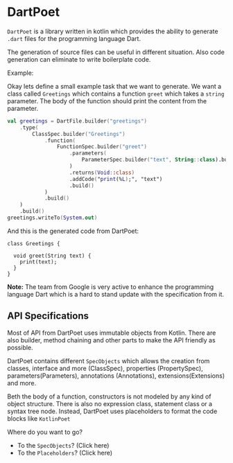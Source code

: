# DartPoet

`DartPoet` is a library written in kotlin which provides the ability to generate `.dart` files for the programming language Dart.

The generation of source files can be useful in different situation.
Also code generation can eliminate to write boilerplate code.

Example:

Okay lets define a small example task that we want to generate.
We want a class called `Greetings` which contains a function `greet` which takes a `string` parameter.
The body of the function should print the content from the parameter.

```kotlin
val greetings = DartFile.builder("greetings")
    .type(
        ClassSpec.builder("Greetings")
            .function(
                FunctionSpec.builder("greet")
                    .parameters(
                        ParameterSpec.builder("text", String::class).build()
                    )
                    .returns(Void::class)
                    .addCode("print(%L);", "text")
                    .build()
            )
            .build()
    )
    .build()
greetings.writeTo(System.out)
```

And this is the generated code from DartPoet:
```text
class Greetings {

  void greet(String text) {
    print(text);
  }
}
```

**Note:** The team from Google is very active to enhance the programming language Dart which is a hard to stand update with the specification from it.

## API Specifications

Most of API from DartPoet uses immutable objects from Kotlin.
There are also builder, method chaining and other parts to make the API friendly as possible.

DartPoet contains different `SpecObjects` which allows the creation from classes, interface and more (ClassSpec),
properties (PropertySpec), parameters(Parameters), annotations (Annotations), extensions(Extensions) and more.

Beth the body of a function, constructors is not modeled by any kind of object structure. There is also no
expression class, statement class or a syntax tree node. Instead, DartPoet uses placeholders to format the code blocks like `KotlinPoet`

Where do you want to go?

- To the `SpecObjects`? (Click here)
- To the `Placeholders`? (Click here)

